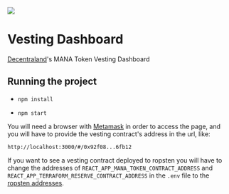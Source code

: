 ![](https://raw.githubusercontent.com/decentraland/web/gh-pages/img/decentraland.ico)

# Vesting Dashboard

[Decentraland](https://decentraland.org)'s MANA Token Vesting Dashboard

## Running the project

* `npm install`

* `npm start`

You will need a browser with [Metamask](http://metamask.io/) in order to access the page, and you will have to provide the vesting contract's address in the url, like:

```
http://localhost:3000/#/0x92f08...6fb12
```

If you want to see a vesting contract deployed to ropsten you will have to change the addresses of `REACT_APP_MANA_TOKEN_CONTRACT_ADDRESS` and `REACT_APP_TERRAFORM_RESERVE_CONTRACT_ADDRESS` in the `.env` file to the [ropsten addresses](https://contracts.decentraland.org/addresses.json).
